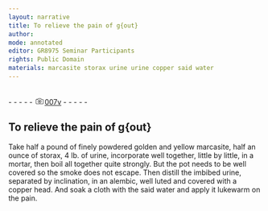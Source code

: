 ```yaml
---
layout: narrative
title: To relieve the pain of g{out}
author:
mode: annotated
editor: GR8975 Seminar Participants
rights: Public Domain
materials: marcasite storax urine urine copper said water
---
```


 <br/>- - - - - <a href="http://gallica.bnf.fr/ark:/12148/btv1b10500001g/f20.image"><img src="../assets/photo-icon.png" alt="folio image: " style="display:inline-block; margin-bottom:-3px;"/>007v</a> - - - - - <br/> 
## To relieve the pain of g{out}

 
   Take half a pound of finely powdered golden and yellow marcasite, half an ounce of storax, 4 lb. of urine, incorporate well together, little by little, in a mortar, then boil all together quite strongly. But the pot needs to be well covered so the smoke does not escape. Then distill the imbibed urine, separated by inclination, in an alembic, well luted and covered with a copper head. And soak a cloth with the said water and apply it lukewarm on the pain. 
 